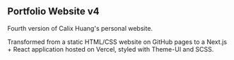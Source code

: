 ## Portfolio Website v4

Fourth version of Calix Huang's personal website.

Transformed from a static HTML/CSS website on GitHub pages to a Next.js + React application hosted on Vercel, styled with Theme-UI and SCSS.
